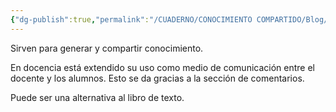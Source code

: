 ```yaml
---
{"dg-publish":true,"permalink":"/CUADERNO/CONOCIMIENTO COMPARTIDO/Blog/"}
---
```


Sirven para generar y compartir conocimiento.

En docencia está extendido su uso como medio de comunicación entre el docente y los alumnos. Esto se da gracias a la sección de comentarios.

Puede ser una alternativa al libro de texto.